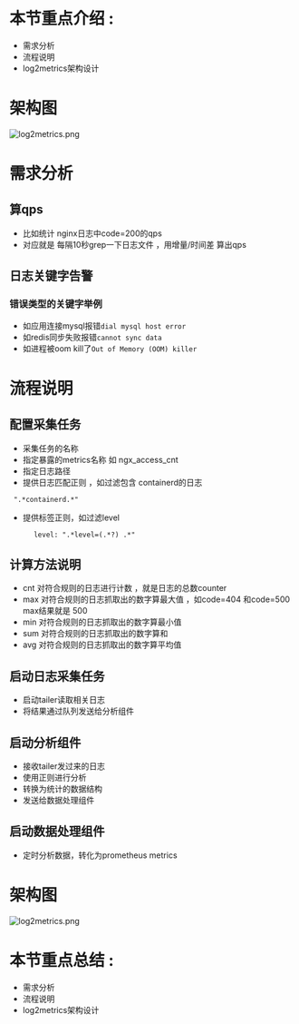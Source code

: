 # 本节重点介绍 :

- 需求分析
- 流程说明
- log2metrics架构设计

# 架构图

![log2metrics.png](https://fynotefile.oss-cn-zhangjiakou.aliyuncs.com/fynote/908/1630721301000/93083cd1c9924518868bc94f9baba35e.png)

# 需求分析

## 算qps

- 比如统计 nginx日志中code=200的qps
- 对应就是 每隔10秒grep一下日志文件 ，用增量/时间差 算出qps

## 日志关键字告警

### 错误类型的关键字举例

- 如应用连接mysql报错`dial mysql host error `
- 如redis同步失败报错`cannot sync data `
- 如进程被oom kill了`Out of Memory (OOM) killer`

# 流程说明

## 配置采集任务

- 采集任务的名称
- 指定暴露的metrics名称 如 ngx_access_cnt
- 指定日志路径
- 提供日志匹配正则 ，如过滤包含 containerd的日志

```shell
 ".*containerd.*"
```

- 提供标签正则，如过滤level

```shell
      level: ".*level=(.*?) .*"
```

## 计算方法说明

- cnt 对符合规则的日志进行计数 ，就是日志的总数counter
- max 对符合规则的日志抓取出的数字算最大值 ，如code=404 和code=500 max结果就是 500
- min 对符合规则的日志抓取出的数字算最小值
- sum 对符合规则的日志抓取出的数字算和
- avg 对符合规则的日志抓取出的数字算平均值

## 启动日志采集任务

- 启动tailer读取相关日志
- 将结果通过队列发送给分析组件

## 启动分析组件

- 接收tailer发过来的日志
- 使用正则进行分析
- 转换为统计的数据结构
- 发送给数据处理组件

## 启动数据处理组件

- 定时分析数据，转化为prometheus metrics

# 架构图

![log2metrics.png](https://fynotefile.oss-cn-zhangjiakou.aliyuncs.com/fynote/908/1630721301000/93083cd1c9924518868bc94f9baba35e.png)

# 本节重点总结 :

- 需求分析
- 流程说明
- log2metrics架构设计